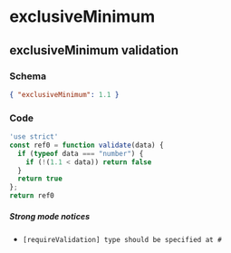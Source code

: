 # exclusiveMinimum

## exclusiveMinimum validation

### Schema

```json
{ "exclusiveMinimum": 1.1 }
```

### Code

```js
'use strict'
const ref0 = function validate(data) {
  if (typeof data === "number") {
    if (!(1.1 < data)) return false
  }
  return true
};
return ref0
```

##### Strong mode notices

 * `[requireValidation] type should be specified at #`

